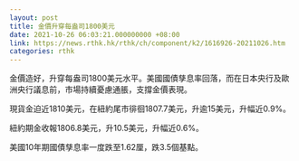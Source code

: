 ```yaml
---
layout: post
title: 金價升穿每盎司1800美元
date: 2021-10-26 06:03:21.000000000 +08:00
link: https://news.rthk.hk/rthk/ch/component/k2/1616926-20211026.htm
categories: rthk
---
```


金價造好，升穿每盎司1800美元水平。美國國債孳息率回落，而在日本央行及歐洲央行議息前，市場持續憂慮通脹，支撐金價表現。

現貨金迫近1810美元，在紐約尾市徘徊1807.7美元，升逾15美元，升幅近0.9%。

紐約期金收報1806.8美元，升10.5美元，升幅近0.6%。

美國10年期國債孳息率一度跌至1.62厘，跌3.5個基點。
